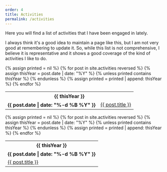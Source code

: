 ```yaml
---
order: 4
title: Activities
permalink: /activities
---
```


Here you will find a list of activities that I have been engaged in lately.

I always think it's a good idea to maintain a page like this, but I am not very good at remembering to update it. So, while this list is not comprehensive, I believe it is representative and it shows a good coverage of the kind of activities I like to do.

<div class="wide_version">
    {% assign printed = nil %}
    <table class="table">
    {% for post in site.activities reversed %}
        {% assign thisYear = post.date | date: "%Y" %}
        {% unless printed contains thisYear %}
            <tr style="border:none">
                <th style="border:bottom; text-align:center" colspan="2">{{ thisYear }}</th>
            </tr>
        {% endunless %}
        {% assign printed = printed | append: thisYear %}
        <tr style="border:none">
            <th style="border:none; text-align:right; white-space:nowrap">{{ post.date | date: "%-d %B %Y" }}</th>
            <td style="border:none"><a href="{{ post.url }}">{{ post.title }}</a></td>
        </tr>
    {% endfor %}
    </table>
</div>

<div class="narrow_version">
    {% assign printed = nil %}
    <table class="table">
    {% for post in site.activities reversed %}
        {% assign thisYear = post.date | date: "%Y" %}
        {% unless printed contains thisYear %}
            <tr style="border:none">
                <th style="border:bottom; text-align:center" colspan="2">{{ thisYear }}</th>
            </tr>
        {% endunless %}
        {% assign printed = printed | append: thisYear %}
        <tr style="border:none">
            <th style="border:none; text-align:left; white-space:nowrap">{{ post.date | date: "%-d %B %Y" }}</th>
        </tr>
        <tr>
            <td style="border:none"><a href="{{ post.url }}">{{ post.title }}</a></td>
        </tr>
    {% endfor %}
    </table>
</div>
